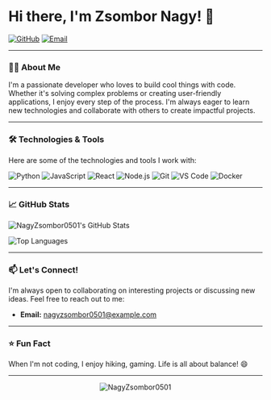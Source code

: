 # Hi there, I'm Zsombor Nagy! 👋

[![GitHub](https://img.shields.io/badge/GitHub-NagyZsombor0501-%23181717?style=flat-square&logo=github)](https://github.com/NagyZsombor0501)
[![Email](https://img.shields.io/badge/Email-nagyzsombor0501%40example.com-%23D14836?style=flat-square&logo=gmail)](mailto:nagy.zsombor0501@gmail.com) 

---

### 👨‍💻 About Me

I'm a passionate developer who loves to build cool things with code. Whether it's solving complex problems or creating user-friendly applications, I enjoy every step of the process. I'm always eager to learn new technologies and collaborate with others to create impactful projects.

---

### 🛠️ Technologies & Tools

Here are some of the technologies and tools I work with:

![Python](https://img.shields.io/badge/Python-%233776AB?style=flat-square&logo=python&logoColor=white)
![JavaScript](https://img.shields.io/badge/JavaScript-%23F7DF1E?style=flat-square&logo=javascript&logoColor=black)
![React](https://img.shields.io/badge/React-%2361DAFB?style=flat-square&logo=react&logoColor=black)
![Node.js](https://img.shields.io/badge/Node.js-%23339933?style=flat-square&logo=node.js&logoColor=white)
![Git](https://img.shields.io/badge/Git-%23F05032?style=flat-square&logo=git&logoColor=white)
![VS Code](https://img.shields.io/badge/VS_Code-%23007ACC?style=flat-square&logo=visual-studio-code&logoColor=white)
![Docker](https://img.shields.io/badge/Docker-%232496ED?style=flat-square&logo=docker&logoColor=white)

---



### 📈 GitHub Stats

![NagyZsombor0501's GitHub Stats](https://github-readme-stats.vercel.app/api?username=NagyZsombor0501&show_icons=true&theme=radical)

![Top Languages](https://github-readme-stats.vercel.app/api/top-langs/?username=NagyZsombor0501&layout=compact&theme=radical)

---

### 📫 Let's Connect!

I'm always open to collaborating on interesting projects or discussing new ideas. Feel free to reach out to me:

- **Email:** [nagyzsombor0501@example.com](mailto:nagyzsombor0501@example.com) 

---

### ⭐️ Fun Fact

When I'm not coding, I enjoy hiking, gaming. Life is all about balance! 😄

---

<p align="center">
  <img src="https://komarev.com/ghpvc/?username=NagyZsombor0501&label=Profile%20views&color=0e75b6&style=flat" alt="NagyZsombor0501" />
</p>
